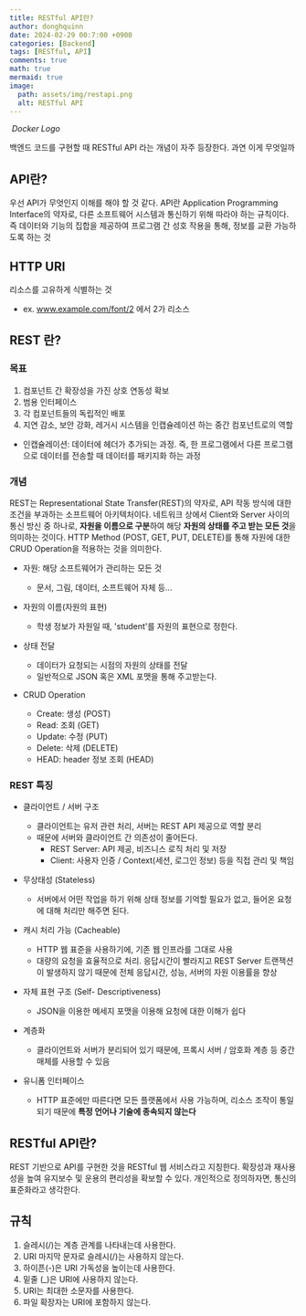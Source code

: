 ```yaml
---
title: RESTful API란?
author: donghquinn
date: 2024-02-29 00:7:00 +0900
categories: [Backend]
tags: [RESTful, API]
comments: true
math: true
mermaid: true
image:
  path: assets/img/restapi.png
  alt: RESTful API
---
```

<img></img>
<em> Docker Logo </em>

백엔드 코드를 구현할 때 RESTful API 라는 개념이 자주 등장한다. 과연 이게 무엇일까

##  API란?

우선 API가 무엇인지 이해를 해야 할 것 같다. API란 Application Programming Interface의 약자로, 다른 소프트웨어 시스템과 통신하기 위해 따라야 하는 규칙이다.
즉 데이터와 기능의 집합을 제공하여 프로그램 간 성호 작용을 통해, 정보를 교환 가능하도록 하는 것

## HTTP URI

리소스를 고유하게 식별하는 것

- ex. www.example.com/font/2 에서 2가 리소스

## REST 란?

### 목표

1. 컴포넌트 간 확장성을 가진 상호 연동성 확보
2. 범용 인터페이스
3. 각 컴포넌트들의 독립적인 배포
4. 지연 감소, 보안 강화, 레거시 시스템을 인캡슐레이션 하는 중간 컴포넌트로의 역할
  - 인캡슐레이션: 데이터에 헤더가 추가되는 과정. 즉, 한 프로그램에서 다른 프로그램으로 데이터를 전송할 때 데이터를 패키지화 하는 과정

### 개념

REST는 Representational State Transfer(REST)의 약자로, API 작동 방식에 대한 조건을 부과하는 소프트웨어 아키텍처이다.
네트워크 상에서 Client와 Server 사이의 통신 방신 중 하나로, **자원을 이름으로 구분**하여 해당 **자원의 상태를 주고 받는 모든 것**을 의미하는 것이다.
HTTP Method (POST, GET, PUT, DELETE)를 통해 자원에 대한 CRUD Operation을 적용하는 것을 의미한다.

- 자원: 해당 소프트웨어가 관리하는 모든 것
  - 문서, 그림, 데이터, 소프트웨어 자체 등...

- 자원의 이름(자원의 표현)
  - 학생 정보가 자원일 때, 'student'를 자원의 표현으로 정한다.

- 상태 전달
  - 데이터가 요청되는 시점의 자원의 상태를 전달
  - 일반적으로 JSON 혹은 XML 포맷을 통해 주고받는다.

- CRUD Operation
  - Create: 생성 (POST)
  - Read: 조회 (GET)
  - Update: 수정 (PUT)
  - Delete: 삭제 (DELETE)
  - HEAD: header 정보 조회 (HEAD)

### REST 특징

- 클라이언트 / 서버 구조
  - 클라이언트는 유저 관련 처리, 서버는 REST API 제공으로 역할 분리
  - 때문에 서버와 클라이언트 간 의존성이 줄어든다.
    - REST Server: API 제공, 비즈니스 로직 처리 및 저장
    - Client: 사용자 인증 / Context(세션, 로그인 정보) 등을 직접 관리 및 책임

- 무상태성 (Stateless)
  - 서버에서 어떤 작업을 하기 위해 상태 정보를 기억할 필요가 없고, 들어온 요청에 대해 처리만 해주면 된다.

- 캐시 처리 가능 (Cacheable)
  - HTTP 웹 표준을 사용하기에, 기존 웹 인프라를 그대로 사용
  - 대량의 요청을 효율적으로 처리. 응답시간이 빨라지고 REST Server 트랜잭션이 발생하지 않기 때문에 전체 응답시간, 성능, 서버의 자원 이용률을 향상

- 자체 표현 구조 (Self- Descriptiveness)
  - JSON을 이용한 메세지 포맷을 이용해 요청에 대한 이해가 쉽다

- 계층화
  - 클라이언트와 서버가 분리되어 있기 때문에, 프록시 서버 / 암호화 계층 등 중간매체를 사용할 수 있음

- 유니폼 인터페이스
  - HTTP 표준에만 따른다면 모든 플랫폼에서 사용 가능하며, 리소스 조작이 통일되기 때문에 **특정 언어나 기술에 종속되지 않는다**

## RESTful API란?

REST 기반으로 API를 구현한 것을 RESTful 웹 서비스라고 지칭한다.
확장성과 재사용성을 높여 유지보수 및 운용의 편리성을 확보할 수 있다.
개인적으로 정의하자면, 통신의 표준화라고 생각한다.

## 규칙

1. 슬레시(/)는 계층 관계를 나타내는데 사용한다.
2. URI 마지막 문자로 슬레시(/)는 사용하지 않는다.
3. 하이픈(-)은 URI 가독성을 높이는데 사용한다.
4. 밑줄 (_)은 URI에 사용하지 않는다.
5. URI는 최대한 소문자를 사용한다.
6. 파일 확장자는 URI에 포함하지 않는다.
